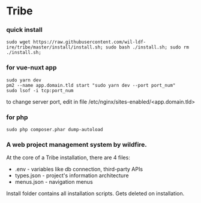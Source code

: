 # Tribe

### quick install
```
sudo wget https://raw.githubusercontent.com/wil-ldf-ire/tribe/master/install/install.sh; sudo bash ./install.sh; sudo rm ./install.sh;
```

### for vue-nuxt app
```
sudo yarn dev
pm2 --name app.domain.tld start "sudo yarn dev --port port_num"
sudo lsof -i tcp:port_num
```
to change server port, edit in file /etc/nginx/sites-enabled/<app.domain.tld>

### for php
```
sudo php composer.phar dump-autoload
```

### A web project management system by wildfire.

At the core of a Tribe installation, there are 4 files:
- .env - variables like db connection, third-party APIs
- types.json - project's information architecture
- menus.json - navigation menus

Install folder contains all installation scripts. Gets deleted on installation.